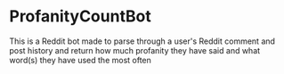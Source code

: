 # ProfanityCountBot
This is a Reddit bot made to parse through a user's Reddit comment and post history and return how much profanity they have said and what word(s) they have used the most often
